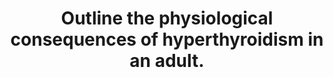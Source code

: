 ---
title: "Outline the physiological consequences of hyperthyroidism in an adult."
entityType: SAQ
exam: PEX
college: CICM
year: 2008
sitting: B
question: 15
passRate: 0
EC_expectedDomains:
- "A good answer would have included the following points Stimulation of Carbohydrate Metabolism - all aspects of carbohydrate metabolism, including rapid uptake of glucose by the cells, enhanced glycolysis, enhanced gluconeogenesis, increased rate of absorption from the gastrointestinal tract, and increased insulin secretion, Stimulation of Fat Metabolism - all aspects of fat metabolism are also enhanced lipids are released from fat stores and increased oxidation of free fatty acids by the cells decreases the concentrations of cholesterol, phospholipids, and triglycerides in the plasma, even though it increases the free fatty acids, Increased Basal Metabolic Rate – increased CMRO2, Increased Requirement for Vitamins, Increased vasodilatation, Cardiac Output, heart rate (not BP), contractility, Increased Respiration – secondary to increased metabolism, Increased Gastrointestinal Motility and secretions, Excitatory Effects on the Central Nervous System, seizures and insomnia, Effect on the Function of the Muscles – stimulates contractility and metabolism, but too much leads to the muscles become weakened because of excess protein catabolism. Also muscle tremor by increased reactivity of the neuronal synapses in the areas of the spinal cord that control muscle tone, Effect on Other Endocrine Glands - . increases the rate of glucose metabolism everywhere in the body and therefore causes a corresponding need for increased insulin and glucagon secretion by the pancreas. Also, increase bone formation and, as a consequence, increases the need for parathyroid hormone. Thyroid hormone also increases adrenal glucocorticoid metabolism by the liver."
EC_errorsCommon:
- "The major area of weakness for candidates was a lack of detailed understanding of the physiological actions of thyroid hormones and/or providing an answer that predominately listed clinical manifestations."
resources:
- "Guyton Chp 76"
---